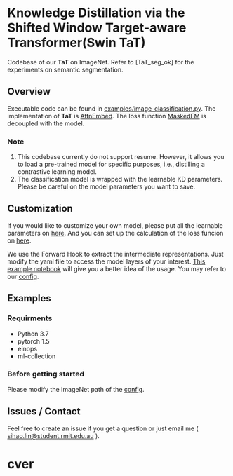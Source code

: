 # Knowledge Distillation via the Shifted Window Target-aware Transformer(Swin TaT)

Codebase of our **TaT** on ImageNet. Refer to [TaT_seg_ok] for the experiments on semantic segmentation.

## Overview
Executable code can be found in [examples/image_classification.py](examples/image_classification.py). The implementation of **TaT** is [AttnEmbed](torchdistill/models/special.py). The loss function [MaskedFM](torchdistill/losses/single.py) is decoupled with the model. 

### Note
1. This codebase currently do not support resume. However, it allows you to load a pre-trained model for specific purposes, i.e., distilling a contrastive learning model.
2. The classification model is wrapped with the learnable KD parameters. Please be careful on the model parameters you want to save.
## Customization
If you would like to customize your own model, please put all the learnable parameters on [here](torchdistill/models/special.py). And you can set up the calculation of the loss funcion on [here](torchdistill/losses/single.py). 

We use the Forward Hook to extract the intermediate representations. Just modify the yaml file to access the model layers of your interest. [This example notebook](demo/extract_intermediate_representations.ipynb) will give you a better idea of the usage. You may refer to our [config](configs/sample/ilsvrc2012/single_stage/tat/resnet18_from_resnet34_attn.yaml). 

## Examples

### Requirments
- Python 3.7
- pytorch 1.5
- einops
- ml-collection

### Before getting started
Please modify the ImageNet path of the [config](configs/sample/ilsvrc2012/single_stage/tat/resnet18_from_resnet34_attn.yaml).





## Issues / Contact
Feel free to create an issue if you get a question or just
email me ( sihao.lin@student.rmit.edu.au ). 

# cver
